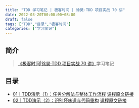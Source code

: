 ```yaml
---
title: "TDD 学习笔记 | 极客时间 | 徐昊·TDD 项目实战 70 讲"
date: 2022-03-20T00:00:00+08:00
draft: false
tags: ["TDD","目录","极客时间"]
categories: ["学习笔记"]
---
```


## 简介

> [《极客时间|徐昊·TDD 项目实战 70 讲》](http://gk.link/a/11giR)学习笔记

## 目录

- [01｜TDD演示（1）：任务分解法与整体工作流程](../01) [课程原文链接](http://gk.link/a/11giM)
- [02｜TDD演示（2）：识别坏味道与代码重构](../02) [课程原文链接](http://gk.link/a/11glh)


